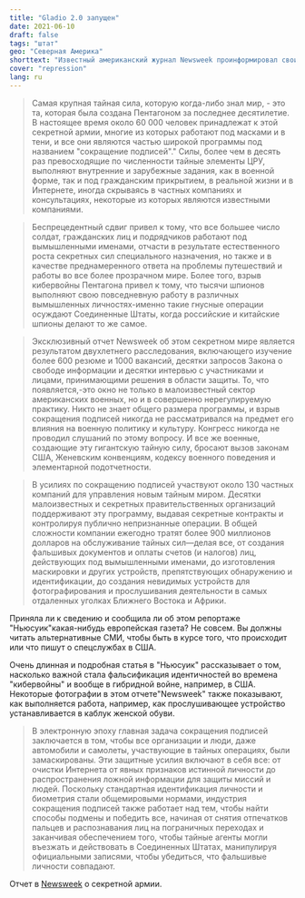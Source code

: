 ```yaml
---
title: "Gladio 2.0 запущен"
date: 2021-06-10
draft: false
tags: "штат"
geo: "Северная Америка"
shorttext: "Известный американский журнал Newsweek проинформировал своих читателей о секретной армии США. Европе, похоже, все равно."
cover: "repression"
lang: ru
---
```


> Самая крупная тайная сила, которую когда-либо знал мир, - это та, которая была создана Пентагоном за последнее десятилетие. В настоящее время около 60 000 человек принадлежат к этой секретной армии, многие из которых работают под масками и в тени, и все они являются частью широкой программы под названием "сокращение подписей"." Силы, более чем в десять раз превосходящие по численности тайные элементы ЦРУ, выполняют внутренние и зарубежные задания, как в военной форме, так и под гражданским прикрытием, в реальной жизни и в Интернете, иногда скрываясь в частных компаниях и консультациях, некоторые из которых являются известными компаниями.

> Беспрецедентный сдвиг привел к тому, что все большее число солдат, гражданских лиц и подрядчиков работают под вымышленными именами, отчасти в результате естественного роста секретных сил специального назначения, но также и в качестве преднамеренного ответа на проблемы путешествий и работы во все более прозрачном мире. Более того, взрыв кибервойны Пентагона привел к тому, что тысячи шпионов выполняют свою повседневную работу в различных вымышленных личностях-именно такие гнусные операции осуждают Соединенные Штаты, когда российские и китайские шпионы делают то же самое.

> Эксклюзивный отчет Newsweek об этом секретном мире является результатом двухлетнего расследования, включающего изучение более 600 резюме и 1000 вакансий, десятки запросов Закона о свободе информации и десятки интервью с участниками и лицами, принимающими решения в области защиты. То, что появляется,-это окно не только в малоизвестный сектор американских военных, но и в совершенно нерегулируемую практику. Никто не знает общего размера программы, и взрыв сокращения подписей никогда не рассматривался на предмет его влияния на военную политику и культуру. Конгресс никогда не проводил слушаний по этому вопросу. И все же военные, создающие эту гигантскую тайную силу, бросают вызов законам США, Женевским конвенциям, кодексу военного поведения и элементарной подотчетности.

> В усилиях по сокращению подписей участвуют около 130 частных компаний для управления новым тайным миром. Десятки малоизвестных и секретных правительственных организаций поддерживают эту программу, выдавая секретные контракты и контролируя публично непризнанные операции. В общей сложности компании ежегодно тратят более 900 миллионов долларов на обслуживание тайных сил—делая все, от создания фальшивых документов и оплаты счетов (и налогов) лиц, действующих под вымышленными именами, до изготовления маскировки и других устройств, препятствующих обнаружению и идентификации, до создания невидимых устройств для фотографирования и прослушивания деятельности в самых отдаленных уголках Ближнего Востока и Африки.

Приняла ли к сведению и сообщила ли об этом репортаже "Ньюсуик"какая-нибудь европейская газета? Не совсем. Вы должны читать альтернативные СМИ, чтобы быть в курсе того, что происходит или что пишут о спецслужбах в США.

Очень длинная и подробная статья в "Ньюсуик" рассказывает о том, насколько важной стала фальсификация идентичностей во времена "кибервойны" и вообще в гибридной войне, например, в США. Некоторые фотографии в этом отчете"Newsweek" также показывают, как выполняется работа, например, как прослушивающее устройство устанавливается в каблук женской обуви.

> В электронную эпоху главная задача сокращения подписей заключается в том, чтобы все организации и люди, даже автомобили и самолеты, участвующие в тайных операциях, были замаскированы. Эти защитные усилия включают в себя все: от очистки Интернета от явных признаков истинной личности до распространения ложной информации для защиты миссий и людей. Поскольку стандартная идентификация личности и биометрия стали общемировыми нормами, индустрия сокращения подписей также работает над тем, чтобы найти способы подмены и победить все, начиная от снятия отпечатков пальцев и распознавания лиц на пограничных переходах и заканчивая обеспечением того, чтобы тайные агенты могли въезжать и действовать в Соединенных Штатах, манипулируя официальными записями, чтобы убедиться, что фальшивые личности совпадают.

Отчет в [Newsweek](https://www.newsweek.com/exclusive-inside-militarys-secret-undercover-army-1591881 "Внутри секретной тайной армии военных") о секретной армии.
